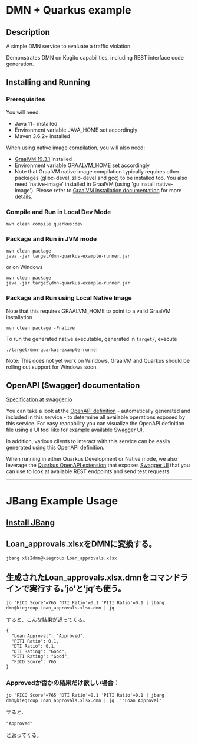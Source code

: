 # DMN + Quarkus example

## Description

A simple DMN service to evaluate a traffic violation.

Demonstrates DMN on Kogito capabilities, including REST interface code generation.

## Installing and Running

### Prerequisites

You will need:
  - Java 11+ installed
  - Environment variable JAVA_HOME set accordingly
  - Maven 3.6.2+ installed

When using native image compilation, you will also need:
  - [GraalVM 19.3.1](https://github.com/oracle/graal/releases/tag/vm-19.3.1) installed
  - Environment variable GRAALVM_HOME set accordingly
  - Note that GraalVM native image compilation typically requires other packages (glibc-devel, zlib-devel and gcc) to be installed too.  You also need 'native-image' installed in GraalVM (using 'gu install native-image'). Please refer to [GraalVM installation documentation](https://www.graalvm.org/docs/reference-manual/aot-compilation/#prerequisites) for more details.

### Compile and Run in Local Dev Mode

```
mvn clean compile quarkus:dev
```

### Package and Run in JVM mode

```
mvn clean package
java -jar target/dmn-quarkus-example-runner.jar
```

or on Windows

```
mvn clean package
java -jar target\dmn-quarkus-example-runner.jar
```

### Package and Run using Local Native Image
Note that this requires GRAALVM_HOME to point to a valid GraalVM installation

```
mvn clean package -Pnative
```

To run the generated native executable, generated in `target/`, execute

```
./target/dmn-quarkus-example-runner
```

Note: This does not yet work on Windows, GraalVM and Quarkus should be rolling out support for Windows soon.

## OpenAPI (Swagger) documentation
[Specification at swagger.io](https://swagger.io/docs/specification/about/)

You can take a look at the [OpenAPI definition](http://localhost:8080/openapi?format=json) - automatically generated and included in this service - to determine all available operations exposed by this service. For easy readability you can visualize the OpenAPI definition file using a UI tool like for example available [Swagger UI](https://editor.swagger.io).

In addition, various clients to interact with this service can be easily generated using this OpenAPI definition.

When running in either Quarkus Development or Native mode, we also leverage the [Quarkus OpenAPI extension](https://quarkus.io/guides/openapi-swaggerui#use-swagger-ui-for-development) that exposes [Swagger UI](http://localhost:8080/swagger-ui/) that you can use to look at available REST endpoints and send test requests.

---
# JBang Example Usage

## [Install JBang](https://www.jbang.dev/documentation/guide/latest/installation.html)

## Loan_approvals.xlsxをDMNに変換する。
```
jbang xls2dmn@kiegroup Loan_approvals.xlsx 
```

## 生成されたLoan_approvals.xlsx.dmnをコマンドラインで実行する。’jo’と’jq’も使う。
```
jo 'FICO Score'=765 'DTI Ratio'=0.1 'PITI Ratio'=0.1 | jbang dmn@kiegroup Loan_approvals.xlsx.dmn | jq
```
すると、こんな結果が返ってくる。
```
{
  "Loan Approval": "Approved",
  "PITI Ratio": 0.1,
  "DTI Ratio": 0.1,
  "DTI Rating": "Good",
  "PITI Rating": "Good",
  "FICO Score": 765
}
```
### Approvedか否かの結果だけ欲しい場合：
```
jo 'FICO Score'=765 'DTI Ratio'=0.1 'PITI Ratio'=0.1 | jbang dmn@kiegroup Loan_approvals.xlsx.dmn | jq .'"Loan Approval"'
```
すると、
```
"Approved"
```
と返ってくる。